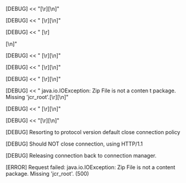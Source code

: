 [DEBUG] << "<crx version="1.0.22" user="admin" workspace="crx.default">[\r][\n]"

[DEBUG] << "  <request>[\r][\n]"

[DEBUG] << "    <param name="file" value="scimApi.core-0.0.1-SNAPSHOT.jar"/>[\r]

[\n]"

[DEBUG] << "    <param name="install" value="true"/>[\r][\n]"

[DEBUG] << "  </request>[\r][\n]"

[DEBUG] << "  <response>[\r][\n]"

[DEBUG] << "    <status code="500">java.io.IOException: Zip File is not a conten
t package. Missing 'jcr_root'.</status>[\r][\n]"

[DEBUG] << "  </response>[\r][\n]"

[DEBUG] << "</crx>[\r][\n]"

[DEBUG] Resorting to protocol version default close connection policy

[DEBUG] Should NOT close connection, using HTTP/1.1

[DEBUG] Releasing connection back to connection manager.

[ERROR] Request failed: java.io.IOException: Zip File is not a content package.
Missing 'jcr_root'. (500)
